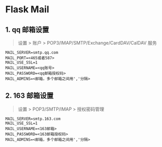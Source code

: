 # Flask Mail

## 1. qq 邮箱设置

> 设置 > 账户 > POP3/IMAP/SMTP/Exchange/CardDAV/CalDAV 服务

```properties
MAIL_SERVER=smtp.qq.com
MAIL_PORT=<465或者587>
MAIL_USE_SSL=1
MAIL_USERNAME=<qq账号>
MAIL_PASSWORD=<qq邮箱授权码>
MAIL_ADMINS=<邮箱，多个邮箱之间用','分隔>
```

## 2. 163 邮箱设置

> 设置 > POP3/SMTP/IMAP > 授权密码管理

```properties
MAIL_SERVER=smtp.163.com
MAIL_USE_SSL=1
MAIL_USERNAME=<163邮箱>
MAIL_PASSWORD=<163邮箱授权码>
MAIL_ADMINS=<邮箱，多个邮箱之间用','分隔>
```
